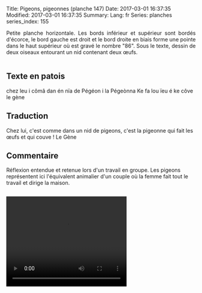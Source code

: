 Title: Pigeons, pigeonnes (planche 147)
Date: 2017-03-01 16:37:35
Modified: 2017-03-01 16:37:35
Summary: 
Lang: fr
Series: planches
series_index: 155

<p style="text-align:justify;">Petite planche horizontale. Les bords inférieur et supérieur sont bordés d'écorce, le bord gauche est droit et le bord droite en biais forme une pointe dans le haut supérieur où est gravé le nombre "86". Sous le texte, dessin de deux oiseaux entourant un nid contenant deux œufs. </p>

<figure class="image-block" style="float: center;">
  <img alt="" src="{static}/images/planche_147-2.png">
  <figcaption style="max-width: 680px"></figcaption>
</figure>

## Texte en patois
chez leu i cômâ dan én nïa de Pégéon i la Pégeònna Ke fa lou ïeu é ke côve            le gène

## Traduction
Chez lui, c'est comme dans un nid de pigeons, c'est la pigeonne qui fait les œufs et qui couve !   Le Gène

## Commentaire
Réflexion entendue et retenue lors d'un travail en groupe. Les pigeons représentent ici l'équivalent animalier d'un couple où la femme fait tout le travail et dirige la maison.

<figure class="image-block" style="float: center;">
  <img alt="" src="{static}/images/planche_147_dessins.png">
  <figcaption style="max-width: 380px"></figcaption>
</figure>


<video width="320" height="240" controls>
  <source src="https://d1njpgd0ygatdn.cloudfront.net/video_147.mp4" type="video/mp4">
</video>
